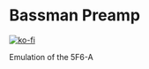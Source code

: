 # Bassman Preamp

[![ko-fi](https://ko-fi.com/img/githubbutton_sm.svg)](https://ko-fi.com/C0C5AYNGR)
 
Emulation of the 5F6-A
